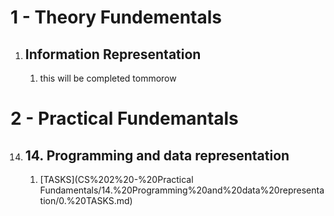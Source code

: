 # 1 - Theory Fundementals

1. ## Information Representation 
    1. this will be completed tommorow

# 2 - Practical Fundemantals

14. ## 14. Programming and data representation
    1. [TASKS](CS%202%20-%20Practical Fundamentals/14.%20Programming%20and%20data%20representation/0.%20TASKS.md)
